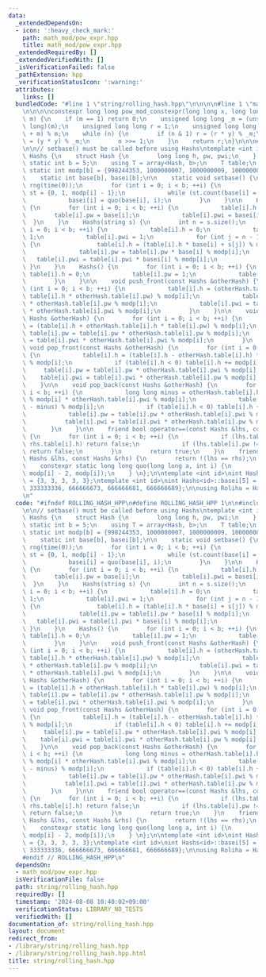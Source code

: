 ```yaml
---
data:
  _extendedDependsOn:
  - icon: ':heavy_check_mark:'
    path: math_mod/pow_expr.hpp
    title: math_mod/pow_expr.hpp
  _extendedRequiredBy: []
  _extendedVerifiedWith: []
  _isVerificationFailed: false
  _pathExtension: hpp
  _verificationStatusIcon: ':warning:'
  attributes:
    links: []
  bundledCode: "#line 1 \"string/rolling_hash.hpp\"\n\n\n\n#line 1 \"math_mod/pow_expr.hpp\"\
    \n\n\n\nconstexpr long long pow_mod_constexpr(long long x, long long n, long long\
    \ m) {\n    if (m == 1) return 0;\n    unsigned long long _m = (unsigned long\
    \ long)(m);\n    unsigned long long r = 1;\n    unsigned long long y = (x % m\
    \ + m) % m;\n    while (n) {\n        if (n & 1) r = (r * y) % _m;\n        y\
    \ = (y * y) % _m;\n        n >>= 1;\n    }\n    return r;\n}\n\n\n#line 5 \"string/rolling_hash.hpp\"\
    \n\n// setbase() must be called before using Hashs\ntemplate <int id>\nstruct\
    \ Hashs {\n    struct Hash {\n        long long h, pw, pwi;\n    };\n    constexpr\
    \ static int b = 5;\n    using T = array<Hash, b>;\n    T table;\n    constexpr\
    \ static int modp[b] = {998244353, 1000000007, 1000000009, 1000000021, 1000000033};\n\
    \    static int base[b], basei[b];\n\n    static void setbase() {\n        mt19937_64\
    \ rng(time(0));\n        for (int i = 0; i < b; ++i) {\n            unordered_set<int>\
    \ st = {0, 1, modp[i] - 1};\n            while (st.count(base[i] = rng() % modp[i]));\n\
    \            basei[i] = quo(base[i], i);\n        }\n    }\n\n    Hashs(char c)\
    \ {\n        for (int i = 0; i < b; ++i) {\n            table[i].h = c;\n    \
    \        table[i].pw = base[i];\n            table[i].pwi = basei[i];\n      \
    \  }\n    }\n    Hashs(string s) {\n        int n = s.size();\n        for (int\
    \ i = 0; i < b; ++i) {\n            table[i].h = 0;\n            table[i].pw =\
    \ 1;\n            table[i].pwi = 1;\n            for (int j = n - 1; j >= 0; --j)\
    \ {\n                table[i].h = (table[i].h * base[i] + s[j]) % modp[i];\n \
    \               table[i].pw = table[i].pw * base[i] % modp[i];\n             \
    \   table[i].pwi = table[i].pwi * basei[i] % modp[i];\n            }\n       \
    \ }\n    }\n    Hashs() {\n        for (int i = 0; i < b; ++i) {\n           \
    \ table[i].h = 0;\n            table[i].pw = 1;\n            table[i].pwi = 1;\n\
    \        }\n    }\n\n    void push_front(const Hashs &otherHash) {\n        for\
    \ (int i = 0; i < b; ++i) {\n            table[i].h = (otherHash.table[i].h +\
    \ table[i].h * otherHash.table[i].pw) % modp[i];\n            table[i].pw = table[i].pw\
    \ * otherHash.table[i].pw % modp[i];\n            table[i].pwi = table[i].pwi\
    \ * otherHash.table[i].pwi % modp[i];\n        }\n    }\n\n    void push_back(const\
    \ Hashs &otherHash) {\n        for (int i = 0; i < b; ++i) {\n            table[i].h\
    \ = (table[i].h + otherHash.table[i].h * table[i].pw) % modp[i];\n           \
    \ table[i].pw = table[i].pw * otherHash.table[i].pw % modp[i];\n            table[i].pwi\
    \ = table[i].pwi * otherHash.table[i].pwi % modp[i];\n        }\n    }\n\n   \
    \ void pop_front(const Hashs &otherHash) {\n        for (int i = 0; i < b; ++i)\
    \ {\n            table[i].h = (table[i].h - otherHash.table[i].h) * otherHash.table[i].pwi\
    \ % modp[i];\n            if (table[i].h < 0) table[i].h += modp[i];\n       \
    \     table[i].pw = table[i].pw * otherHash.table[i].pwi % modp[i];\n        \
    \    table[i].pwi = table[i].pwi * otherHash.table[i].pw % modp[i];\n        }\n\
    \    }\n\n    void pop_back(const Hashs &otherHash) {\n        for (int i = 0;\
    \ i < b; ++i) {\n            long long minus = otherHash.table[i].h * table[i].pw\
    \ % modp[i] * otherHash.table[i].pwi % modp[i];\n            table[i].h = (table[i].h\
    \ - minus) % modp[i];\n            if (table[i].h < 0) table[i].h += modp[i];\n\
    \            table[i].pw = table[i].pw * otherHash.table[i].pwi % modp[i];\n \
    \           table[i].pwi = table[i].pwi * otherHash.table[i].pw % modp[i];\n \
    \       }\n    }\n\n    friend bool operator==(const Hashs &lhs, const Hashs &rhs)\
    \ {\n        for (int i = 0; i < b; ++i) {\n            if (lhs.table[i].h !=\
    \ rhs.table[i].h) return false;\n            if (lhs.table[i].pw != rhs.table[i].pw)\
    \ return false;\n        }\n        return true;\n    }\n    friend bool operator!=(const\
    \ Hashs &lhs, const Hashs &rhs) {\n        return !(lhs == rhs);\n    }\n\n  private:\n\
    \    constexpr static long long quo(long long a, int i) {\n        return pow_mod_constexpr(a,\
    \ modp[i] - 2, modp[i]);\n    } \n};\n\ntemplate <int id>\nint Hashs<id>::base[5]\
    \ = {3, 3, 3, 3, 3};\ntemplate <int id>\nint Hashs<id>::basei[5] = {332748118,\
    \ 333333336, 666666673, 666666681, 666666689};\n\nusing Roliha = Hashs<0>;\n\n\
    \n"
  code: "#ifndef ROLLING_HASH_HPP\n#define ROLLING_HASH_HPP 1\n\n#include \"../math_mod/pow_expr.hpp\"\
    \n\n// setbase() must be called before using Hashs\ntemplate <int id>\nstruct\
    \ Hashs {\n    struct Hash {\n        long long h, pw, pwi;\n    };\n    constexpr\
    \ static int b = 5;\n    using T = array<Hash, b>;\n    T table;\n    constexpr\
    \ static int modp[b] = {998244353, 1000000007, 1000000009, 1000000021, 1000000033};\n\
    \    static int base[b], basei[b];\n\n    static void setbase() {\n        mt19937_64\
    \ rng(time(0));\n        for (int i = 0; i < b; ++i) {\n            unordered_set<int>\
    \ st = {0, 1, modp[i] - 1};\n            while (st.count(base[i] = rng() % modp[i]));\n\
    \            basei[i] = quo(base[i], i);\n        }\n    }\n\n    Hashs(char c)\
    \ {\n        for (int i = 0; i < b; ++i) {\n            table[i].h = c;\n    \
    \        table[i].pw = base[i];\n            table[i].pwi = basei[i];\n      \
    \  }\n    }\n    Hashs(string s) {\n        int n = s.size();\n        for (int\
    \ i = 0; i < b; ++i) {\n            table[i].h = 0;\n            table[i].pw =\
    \ 1;\n            table[i].pwi = 1;\n            for (int j = n - 1; j >= 0; --j)\
    \ {\n                table[i].h = (table[i].h * base[i] + s[j]) % modp[i];\n \
    \               table[i].pw = table[i].pw * base[i] % modp[i];\n             \
    \   table[i].pwi = table[i].pwi * basei[i] % modp[i];\n            }\n       \
    \ }\n    }\n    Hashs() {\n        for (int i = 0; i < b; ++i) {\n           \
    \ table[i].h = 0;\n            table[i].pw = 1;\n            table[i].pwi = 1;\n\
    \        }\n    }\n\n    void push_front(const Hashs &otherHash) {\n        for\
    \ (int i = 0; i < b; ++i) {\n            table[i].h = (otherHash.table[i].h +\
    \ table[i].h * otherHash.table[i].pw) % modp[i];\n            table[i].pw = table[i].pw\
    \ * otherHash.table[i].pw % modp[i];\n            table[i].pwi = table[i].pwi\
    \ * otherHash.table[i].pwi % modp[i];\n        }\n    }\n\n    void push_back(const\
    \ Hashs &otherHash) {\n        for (int i = 0; i < b; ++i) {\n            table[i].h\
    \ = (table[i].h + otherHash.table[i].h * table[i].pw) % modp[i];\n           \
    \ table[i].pw = table[i].pw * otherHash.table[i].pw % modp[i];\n            table[i].pwi\
    \ = table[i].pwi * otherHash.table[i].pwi % modp[i];\n        }\n    }\n\n   \
    \ void pop_front(const Hashs &otherHash) {\n        for (int i = 0; i < b; ++i)\
    \ {\n            table[i].h = (table[i].h - otherHash.table[i].h) * otherHash.table[i].pwi\
    \ % modp[i];\n            if (table[i].h < 0) table[i].h += modp[i];\n       \
    \     table[i].pw = table[i].pw * otherHash.table[i].pwi % modp[i];\n        \
    \    table[i].pwi = table[i].pwi * otherHash.table[i].pw % modp[i];\n        }\n\
    \    }\n\n    void pop_back(const Hashs &otherHash) {\n        for (int i = 0;\
    \ i < b; ++i) {\n            long long minus = otherHash.table[i].h * table[i].pw\
    \ % modp[i] * otherHash.table[i].pwi % modp[i];\n            table[i].h = (table[i].h\
    \ - minus) % modp[i];\n            if (table[i].h < 0) table[i].h += modp[i];\n\
    \            table[i].pw = table[i].pw * otherHash.table[i].pwi % modp[i];\n \
    \           table[i].pwi = table[i].pwi * otherHash.table[i].pw % modp[i];\n \
    \       }\n    }\n\n    friend bool operator==(const Hashs &lhs, const Hashs &rhs)\
    \ {\n        for (int i = 0; i < b; ++i) {\n            if (lhs.table[i].h !=\
    \ rhs.table[i].h) return false;\n            if (lhs.table[i].pw != rhs.table[i].pw)\
    \ return false;\n        }\n        return true;\n    }\n    friend bool operator!=(const\
    \ Hashs &lhs, const Hashs &rhs) {\n        return !(lhs == rhs);\n    }\n\n  private:\n\
    \    constexpr static long long quo(long long a, int i) {\n        return pow_mod_constexpr(a,\
    \ modp[i] - 2, modp[i]);\n    } \n};\n\ntemplate <int id>\nint Hashs<id>::base[5]\
    \ = {3, 3, 3, 3, 3};\ntemplate <int id>\nint Hashs<id>::basei[5] = {332748118,\
    \ 333333336, 666666673, 666666681, 666666689};\n\nusing Roliha = Hashs<0>;\n\n\
    #endif // ROLLING_HASH_HPP\n"
  dependsOn:
  - math_mod/pow_expr.hpp
  isVerificationFile: false
  path: string/rolling_hash.hpp
  requiredBy: []
  timestamp: '2024-08-08 10:40:02+09:00'
  verificationStatus: LIBRARY_NO_TESTS
  verifiedWith: []
documentation_of: string/rolling_hash.hpp
layout: document
redirect_from:
- /library/string/rolling_hash.hpp
- /library/string/rolling_hash.hpp.html
title: string/rolling_hash.hpp
---
```

